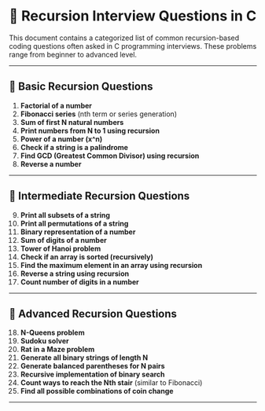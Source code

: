# 📘 Recursion Interview Questions in C

This document contains a categorized list of common recursion-based coding questions often asked in C programming interviews. These problems range from beginner to advanced level.

---

## 🔹 Basic Recursion Questions
1. **Factorial of a number**
2. **Fibonacci series** (nth term or series generation)
3. **Sum of first N natural numbers**
4. **Print numbers from N to 1 using recursion**
5. **Power of a number (x^n)**
6. **Check if a string is a palindrome**
7. **Find GCD (Greatest Common Divisor) using recursion**
8. **Reverse a number**

---

## 🔹 Intermediate Recursion Questions
9. **Print all subsets of a string**
10. **Print all permutations of a string**
11. **Binary representation of a number**
12. **Sum of digits of a number**
13. **Tower of Hanoi problem**
14. **Check if an array is sorted (recursively)**
15. **Find the maximum element in an array using recursion**
16. **Reverse a string using recursion**
17. **Count number of digits in a number**

---

## 🔹 Advanced Recursion Questions
18. **N-Queens problem**
19. **Sudoku solver**
20. **Rat in a Maze problem**
21. **Generate all binary strings of length N**
22. **Generate balanced parentheses for N pairs**
23. **Recursive implementation of binary search**
24. **Count ways to reach the Nth stair** (similar to Fibonacci)
25. **Find all possible combinations of coin change**

---

